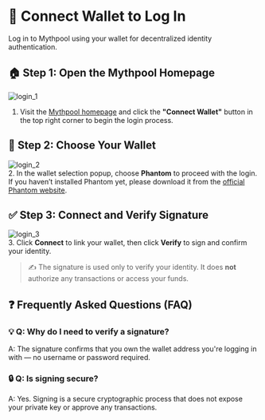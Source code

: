 # 🔐 Connect Wallet to Log In

Log in to Mythpool using your wallet for decentralized identity authentication.

## 🏠 Step 1: Open the Mythpool Homepage

![login_1](/connect_wallet_1.png)  
1. Visit the [Mythpool homepage](https://www.mythpool.com) and click the **"Connect Wallet"** button in the top right corner to begin the login process.

## 👛 Step 2: Choose Your Wallet

![login_2](/connect_wallet_2.png)  
2. In the wallet selection popup, choose **Phantom** to proceed with the login.  
If you haven’t installed Phantom yet, please download it from the [official Phantom website](https://phantom.app/).

## ✅ Step 3: Connect and Verify Signature

![login_3](/connect_wallet_3.png)  
3. Click **Connect** to link your wallet, then click **Verify** to sign and confirm your identity.

> ✍️ The signature is used only to verify your identity. It does **not** authorize any transactions or access your funds.


## ❓ Frequently Asked Questions (FAQ)

### 💡 Q: Why do I need to verify a signature?
A: The signature confirms that you own the wallet address you're logging in with — no username or password required.

### 🔒 Q: Is signing secure?
A: Yes. Signing is a secure cryptographic process that does not expose your private key or approve any transactions.
